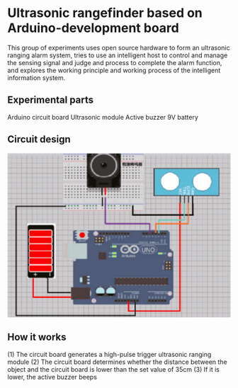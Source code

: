 # Ultrasonic rangefinder based on Arduino-development board
This group of experiments uses open source hardware to form an ultrasonic ranging alarm system, tries to use an intelligent host to control and manage the sensing signal and judge and process to complete the alarm function, and explores the working principle and working process of the intelligent information system.
## Experimental parts
Arduino circuit board
Ultrasonic module
Active buzzer
9V battery
## Circuit design
![1681535161761](https://github.com/liwei3699/Ultrasonic-rangefinder-based-on-Arduino-development-board/blob/main/%E7%94%B5%E8%B7%AF%E5%9B%BE%E8%AE%BE%E8%AE%A1.png)
## How it works
(1) The circuit board generates a high-pulse trigger ultrasonic ranging module
(2) The circuit board determines whether the distance between the object and the circuit board is lower than the set value of 35cm
(3) If it is lower, the active buzzer beeps
